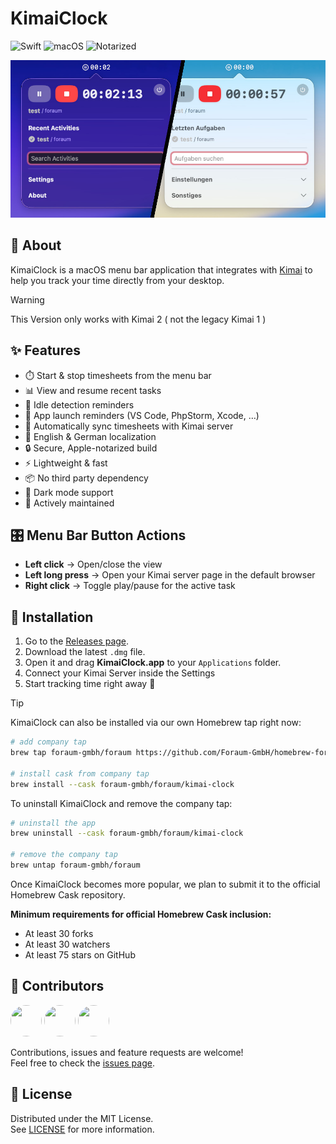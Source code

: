 # KimaiClock

![Swift](https://img.shields.io/badge/Swift-5.0-brightgreen?logo=swift&logoColor=white)
![macOS](https://img.shields.io/badge/macOS-15+-brightgreen?logo=apple&logoColor=white)
![Notarized](https://img.shields.io/badge/Notarized-Yes-brightgreen?logo=apple&logoColor=white)

![App Overview](https://github.com/Foraum-GmbH/kimai-clock/blob/main/assets/hero.jpeg?raw=true)

## 📖 About

KimaiClock is a macOS menu bar application that integrates with [Kimai](https://www.kimai.org/) to help you track your time directly from your desktop.

> [!WARNING]  
> This Version only works with Kimai 2 ( not the legacy Kimai 1 )

## ✨ Features

- ⏱️ Start & stop timesheets from the menu bar  
- 📊 View and resume recent tasks  
- 🔔 Idle detection reminders  
- 🔔 App launch reminders (VS Code, PhpStorm, Xcode, …)  
- 📡 Automatically sync timesheets with Kimai server
- 📓 English & German localization  
- 🔒 Secure, Apple-notarized build  
- ⚡ Lightweight & fast
- 📦 No third party dependency
- 🌙 Dark mode support  
- 📨 Actively maintained

## 🎛️ Menu Bar Button Actions

- **Left click** → Open/close the view  
- **Left long press** → Open your Kimai server page in the default browser  
- **Right click** → Toggle play/pause for the active task

## 🚀 Installation

1. Go to the [Releases page](../../releases).  
2. Download the latest `.dmg` file.  
3. Open it and drag **KimaiClock.app** to your `Applications` folder.  
4. Connect your Kimai Server inside the Settings
5. Start tracking time right away 🚀

> [!TIP]  
> KimaiClock can also be installed via our own Homebrew tap right now:
>
> ```bash
> # add company tap
> brew tap foraum-gmbh/foraum https://github.com/Foraum-GmbH/homebrew-foraum
>
> # install cask from company tap
> brew install --cask foraum-gmbh/foraum/kimai-clock
> ```
>
> To uninstall KimaiClock and remove the company tap:
>
> ```bash
> # uninstall the app
> brew uninstall --cask foraum-gmbh/foraum/kimai-clock
>
> # remove the company tap
> brew untap foraum-gmbh/foraum
> ```
>
> 
> Once KimaiClock becomes more popular, we plan to submit it to the official Homebrew Cask repository.
>
> **Minimum requirements for official Homebrew Cask inclusion:**  
> - At least 30 forks  
> - At least 30 watchers  
> - At least 75 stars on GitHub

## 🤝 Contributors
<a href="https://github.com/fabian-rohr"><img src="https://images.weserv.nl/?url=avatars.githubusercontent.com/u/20979750&w=300&h=300&fit=cover&mask=circle" width="50" height="50" style="border-radius:50%"/></a>
<a href="https://github.com/undeadd"><img src="https://images.weserv.nl/?url=avatars.githubusercontent.com/u/8116188&w=300&h=300&fit=cover&mask=circle" width="50" height="50" style="border-radius:50%"/></a>
<a href="https://github.com/dependabot"><img src="https://images.weserv.nl/?url=avatars.githubusercontent.com/u/27347476?s=200&w=300&h=300&fit=cover&mask=circle" width="50" height="50" style="border-radius:50%"/></a>

Contributions, issues and feature requests are welcome!  
Feel free to check the [issues page](../../issues).  

## 📜 License

Distributed under the MIT License.  
See [LICENSE](LICENSE) for more information.
